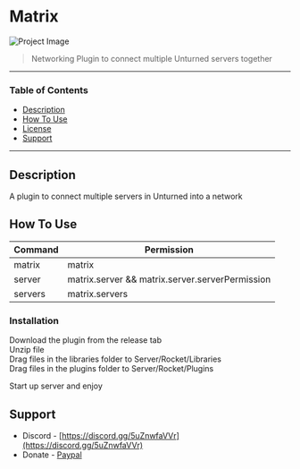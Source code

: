 # Matrix

![Project Image](project-image-url)

> Networking Plugin to connect multiple Unturned servers together
> 
---

### Table of Contents

- [Description](#description)
- [How To Use](#how-to-use)
- [License](#license)
- [Support](#support)

---

## Description

A plugin to connect multiple servers in Unturned into a network

## How To Use

| Command  | Permission |
| ------------- | ------------- |
| matrix <help>  | matrix |
| server <server name> | matrix.server && matrix.server.serverPermission |
| servers | matrix.servers |

### Installation

Download the plugin from the release tab <br />
Unzip file <br />
Drag files in the libraries folder to Server/Rocket/Libraries <br />
Drag files in the plugins folder to Server/Rocket/Plugins <br />

Start up server and enjoy

## Support

- Discord - [https://discord.gg/5uZnwfaVVr](https://discord.gg/5uZnwfaVVr)
- Donate - [Paypal](https://www.paypal.com/paypalme/jonnysc)
